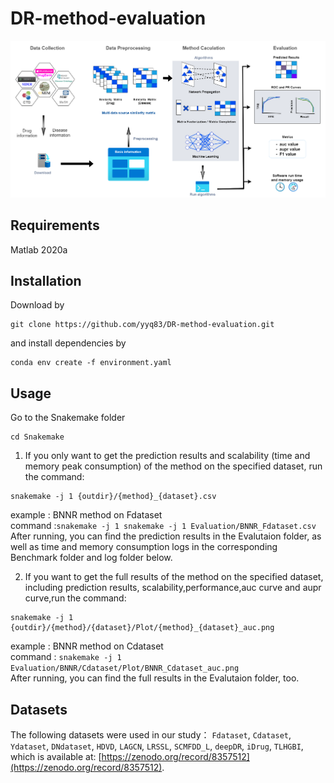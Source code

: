 # DR-method-evaluation
![Overview of DR evaluation](./figures/overflow_v16.png )

## Requirements
Matlab 2020a

## Installation
Download by
~~~~
git clone https://github.com/yyq83/DR-method-evaluation.git
~~~~
and install dependencies by
~~~~~
conda env create -f environment.yaml
~~~~~

## Usage
Go to the Snakemake folder
~~~~
cd Snakemake
~~~~
1. If you only want to get the prediction results and scalability (time and memory peak consumption) of the method on the specified dataset, run the command:
~~~~
snakemake -j 1 {outdir}/{method}_{dataset}.csv
~~~~
example : BNNR method on Fdataset  
command :`snakemake -j 1 snakemake -j 1 Evaluation/BNNR_Fdataset.csv`  
After running, you can find the prediction results in the Evalutaion folder, as well as time and memory consumption logs in the corresponding Benchmark folder and log folder below.  
  
2. If you want to get the full results of the method on the specified dataset, including prediction results, scalability,performance,auc curve and aupr curve,run the command: 
~~~~
snakemake -j 1 {outdir}/{method}/{dataset}/Plot/{method}_{dataset}_auc.png
~~~~
example : BNNR method on Cdataset  
command : `snakemake -j 1 Evaluation/BNNR/Cdataset/Plot/BNNR_Cdataset_auc.png`  
After running, you can find the full results in the Evalutaion folder, too.

## Datasets
The following datasets were used in our study：
`Fdataset`, `Cdataset`, `Ydataset`, `DNdataset`, `HDVD`, `LAGCN`, `LRSSL`, `SCMFDD_L`, `deepDR`, `iDrug`, `TLHGBI`, which is available at: [https://zenodo.org/record/8357512](https://zenodo.org/record/8357512).
